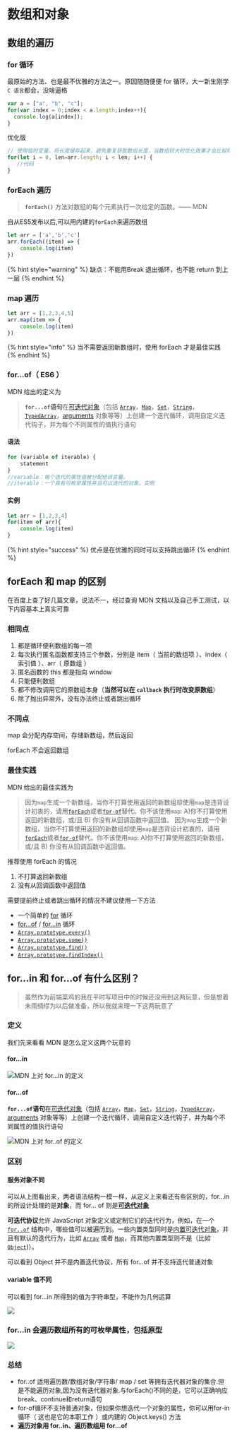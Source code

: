 # 数组和对象

## 数组的遍历

### for 循环

最原始的方法、也是最不优雅的方法之一。原因随随便便 for 循环，大一新生刚学 `C 语言`都会，没啥逼格

```javascript
var a = ["a", "b", "c"];
for(var index = 0;index < a.length;index++){
  console.log(a[index]);
}
```

优化版

```javascript
// 使用临时变量，将长度缓存起来，避免重复获取数组长度，当数组较大时优化效果才会比较明显。
for(let i = 0, len=arr.length; i < len; i++) {
   //代码
}

```

###  forEach 遍历

> **`forEach()`** 方法对数组的每个元素执行一次给定的函数。—— MDN

 自从ES5发布以后,可以用内建的`forEach`来遍历数组

```javascript
let arr = ['a','b','c']
arr.forEach((item) => {
    console.log(item)
})
```

{% hint style="warning" %}
缺点：不能用Break 退出循环，也不能 return 到上一层
{% endhint %}

###  map 遍历

```javascript
let arr = [1,2,3,4,5]
arr.map(item => {
    console.log(item)
})
```

{% hint style="info" %}
当不需要返回新数组时，使用 forEach 才是最佳实践
{% endhint %}

### for...of（ ES6 ）

MDN 给出的定义为

> **`for...of`语句**在[可迭代对象](https://developer.mozilla.org/zh-CN/docs/Web/JavaScript/Guide/iterable)（包括 [`Array`](https://developer.mozilla.org/zh-CN/docs/Web/JavaScript/Reference/Array)，[`Map`](https://developer.mozilla.org/zh-CN/docs/Web/JavaScript/Reference/Map)，[`Set`](https://developer.mozilla.org/zh-CN/docs/Web/JavaScript/Reference/Global_Objects/Set)，[`String`](https://developer.mozilla.org/zh-CN/docs/Web/JavaScript/Reference/String)，[`TypedArray`](https://developer.mozilla.org/zh-CN/docs/Web/JavaScript/Reference/Global_Objects/TypedArray)，[arguments](https://developer.mozilla.org/en-US/docs/Web/JavaScript/Reference/Functions_and_function_scope/arguments) 对象等等）上创建一个迭代循环，调用自定义迭代钩子，并为每个不同属性的值执行语句

####  语法

```javascript
for (variable of iterable) {
    statement
}
//variable：每个迭代的属性值被分配给该变量。
//iterable：一个具有可枚举属性并且可以迭代的对象。实例
```

####  实例

```javascript
let arr = [1,2,3,4]
for(item of arr){
    console.log(item)
}
```

{% hint style="success" %}
优点是在优雅的同时可以支持跳出循环
{% endhint %}

## forEach 和 map 的区别

 在百度上查了好几篇文章，说法不一，经过查询 MDN 文档以及自己手工测试，以下内容基本上真实可靠

###  相同点

1. 都是循环便利数组的每一项
2. 每次执行匿名函数都支持三个参数，分别是 item（ 当前的数组项 ）、index（ 索引值 ）、arr（ 原数组 ）
3. 匿名函数的 this 都是指向 window
4. 只能便利数组
5. 都不修改调用它的原数组本身（**当然可以在 `callback` 执行时改变原数组**）
6. 除了抛出异常外，没有办法终止或者跳出循环

### 不同点

 map 会分配内存空间，存储新数组，然后返回

 forEach 不会返回数组

### 最佳实践

MDN 给出的最佳实践为

> 因为`map`生成一个新数组，当你不打算使用返回的新数组却使用`map`是违背设计初衷的，请用[`forEach`](https://developer.mozilla.org/zh-CN/docs/Web/JavaScript/Reference/Global_Objects/Array/forEach)或者[`for-of`](https://developer.mozilla.org/zh-CN/docs/Web/JavaScript/Reference/Statements/for...of)替代。你不该使用`map`: A\)你不打算使用返回的新数组，或/且 B\) 你没有从回调函数中返回值。 因为`map`生成一个新数组，当你不打算使用返回的新数组却使用`map`是违背设计初衷的，请用[`forEach`](https://developer.mozilla.org/zh-CN/docs/Web/JavaScript/Reference/Global_Objects/Array/forEach)或者[`for-of`](https://developer.mozilla.org/zh-CN/docs/Web/JavaScript/Reference/Statements/for...of)替代。你不该使用`map`: A\)你不打算使用返回的新数组，或/且 B\) 你没有从回调函数中返回值。

 推荐使用 forEach 的情况

1. 不打算返回新数组
2. 没有从回调函数中返回值

 需要提前终止或者跳出循环的情况不建议使用一下方法

* 一个简单的 [for](https://developer.mozilla.org/zh-CN/docs/Web/JavaScript/Reference/Statements/for) 循环
* [for...of](https://developer.mozilla.org/zh-CN/docs/Web/JavaScript/Reference/Statements/for...of) / [for...in](https://developer.mozilla.org/zh-CN/docs/Web/JavaScript/Reference/Statements/for...in) 循环
* [`Array.prototype.every()`](https://developer.mozilla.org/zh-CN/docs/Web/JavaScript/Reference/Global_Objects/Array/every)
* [`Array.prototype.some()`](https://developer.mozilla.org/zh-CN/docs/Web/JavaScript/Reference/Global_Objects/Array/some)
* [`Array.prototype.find()`](https://developer.mozilla.org/zh-CN/docs/Web/JavaScript/Reference/Global_Objects/Array/find)
* [`Array.prototype.findIndex()`](https://developer.mozilla.org/zh-CN/docs/Web/JavaScript/Reference/Global_Objects/Array/findIndex)

## for...in 和 for...of 有什么区别？

> 虽然作为前端菜鸡的我在平时写项目中的时候还没用到这两玩意，但是想着未雨绸缪为以后做准备，所以我就来理一下这两玩意了

### 定义

 我们先来看看 MDN 是怎么定义这两个玩意的

####  for...in

![MDN &#x4E0A;&#x5BF9; for...in &#x7684;&#x5B9A;&#x4E49;](.gitbook/assets/image%20%288%29.png)

####  for...of

**`for...of`语句**在[可迭代对象](https://developer.mozilla.org/zh-CN/docs/Web/JavaScript/Guide/iterable)（包括 [`Array`](https://developer.mozilla.org/zh-CN/docs/Web/JavaScript/Reference/Array)，[`Map`](https://developer.mozilla.org/zh-CN/docs/Web/JavaScript/Reference/Map)，[`Set`](https://developer.mozilla.org/zh-CN/docs/Web/JavaScript/Reference/Global_Objects/Set)，[`String`](https://developer.mozilla.org/zh-CN/docs/Web/JavaScript/Reference/String)，[`TypedArray`](https://developer.mozilla.org/zh-CN/docs/Web/JavaScript/Reference/Global_Objects/TypedArray)，[arguments](https://developer.mozilla.org/en-US/docs/Web/JavaScript/Reference/Functions_and_function_scope/arguments) 对象等等）上创建一个迭代循环，调用自定义迭代钩子，并为每个不同属性的值执行语句

![MDN &#x4E0A;&#x5BF9; for..of &#x7684;&#x5B9A;&#x4E49;](.gitbook/assets/image%20%2812%29.png)

###  区别

####  服务对象不同

 可以从上图看出来，两者语法结构一模一样，从定义上来看还有些区别的，for...in 的所设计处理的是**对象**，而 for... of 则是[**可迭代对象**](https://developer.mozilla.org/zh-CN/docs/Web/JavaScript/Reference/Iteration_protocols)

**可迭代协议**允许 JavaScript 对象定义或定制它们的迭代行为，例如，在一个 [`for..of`](https://developer.mozilla.org/zh-CN/docs/Web/JavaScript/Reference/Statements/for...of) 结构中，哪些值可以被遍历到。一些内置类型同时是[内置可迭代对象](https://developer.mozilla.org/zh-CN/docs/Web/JavaScript/Reference/Iteration_protocols#%E5%86%85%E7%BD%AE%E5%8F%AF%E8%BF%AD%E4%BB%A3%E5%AF%B9%E8%B1%A1)，并且有默认的迭代行为，比如 [`Array`](https://developer.mozilla.org/zh-CN/docs/Web/JavaScript/Reference/Array) 或者 [`Map`](https://developer.mozilla.org/zh-CN/docs/Web/JavaScript/Reference/Map)，而其他内置类型则不是（比如 [`Object`](https://developer.mozilla.org/zh-CN/docs/Web/JavaScript/Reference/Global_Objects/Object)\)）。

 可以看到 Object 并不是内置迭代协议，所有 for...of 并不支持迭代普通对象

####  variable 值不同

 可以看到 for...in 所得到的值为字符串型，不能作为几何运算

![](.gitbook/assets/image%20%289%29.png)

###  for...in 会遍历数组所有的可枚举属性，包括原型

![](.gitbook/assets/image%20%285%29.png)

### 总结

* for..of 适用遍历数/数组对象/字符串/ map / set 等拥有迭代器对象的集合.但是不能遍历对象,因为没有迭代器对象.与forEach\(\)不同的是，它可以正确响应break、continue和return语句
* for-of循环不支持普通对象，但如果你想迭代一个对象的属性，你可以用for-in循环（ 这也是它的本职工作 ）或内建的 Object.keys\(\) 方法
* **遍历对象用 for..in、遍历数组用 for...of**

